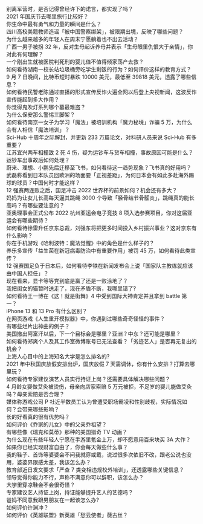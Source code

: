 别离军营时，是否记得曾经许下的诺言，都实现了吗？  
2021 年国庆节去哪里旅行比较好？  
你生命中最有勇气和力量的瞬间是什么？  
四川高校美籍教师造谣「被中国警察绑架」，被限期出境，反映了哪些问题？  
为什么越来越多的年轻人在周末宁愿躺着也不出去活动？  
广西一男子被拐 32 年，反对生母起诉养母并表示「生母眼里仇恨大于亲情」，你对此有何理解？  
一个刚出生就被医院判死刑的婴儿值不值得倾家荡产去救？  
如何看待湖南一校长站垃圾桶旁吃学生剩饭的行为？如何评价这样的教育方式？  
9 月 7 日晚间，比特币短时暴跌 10000 美元，最低至  39818 美元，透露了哪些信息？  
如何看待民警老陈通过直播的形式宣传反诈火遍全网以后登上央视新闻，这波反诈宣传能起到多大作用？  
你觉得鬼吹灯系列哪个墓最难盗？  
为什么保安那么警惕三脚架？  
如何看待南京一女子为学习「魔法」被培训机构「魔力秘境」诈骗 5 万，为什么会有人相信「魔法培训」？  
Sci-Hub 十周年之际解封，并更新 233 万篇论文，对科研人员来说 Sci-Hub 有多重要？  
江苏宜兴两车相撞致 2 死 4 伤，疑为运钞车与货车相撞，事故原因可能是什么？运钞车出事故后如何处理？  
蔚来、理想、小鹏先后迁移至飞书，如何看待这一趋势现象？飞书真的好用吗？  
武磊称看到日本队员回欧洲的场面要「正视差距」，为何日本会有如此多赴海外踢球的球员？中国何时才能这样？  
12 强赛两连败之后，国足冲击 2022 世界杯的前景如何？机会还有多大？  
妈妈为让女儿长高每天逼其跳绳 3000 个导致「胫骨结节骨骺炎」，跳绳真的能长高吗？有哪些要注意的？  
亚奥理事会正式公布 2022 杭州亚运会电子竞技 8 项入选参赛项目，你对这届亚运会有哪些期待？  
如何看待徐雷升任京东总裁，刘强东将把更多时间投入乡村振兴事业？这对京东有什么影响？  
你在手机游戏《哈利波特：魔法觉醒》中的角色是什么样子的？  
养乐多宣传「益生菌在新冠病毒防治中有重要作用」被罚 45 万，如何看待此类宣传？  
12 强赛国足负于日本后，如何看待李铁在新闻发布会上说「国家队主教练就应该由中国人担任」？  
现在看来，显卡等等党到底是赢了还是一败涂地了？  
我把闺女的猫暂时送走了，现在矛盾不断，我哪里错了?  
如何看待王一博在《这！就是街舞》4 中受到国际大神肯定并且拿到 battle 第一？  
iPhone 13 和 13 Pro 有什么区别？  
在网页游戏《人生重开模拟器》中，你遇到过哪些奇奇怪怪的事件？  
有哪些烂片出神曲的例子？  
美国撤出阿富汗以后，下一个目标会是哪里？亚洲？中东？还可能是哪里？  
如何看待郑爽个人及其工作室微博账号已无法查看？「劣迹艺人」是否再无复出的机会？  
上海人心目中的上海知名大学是怎么排名的?  
2021 年中秋国庆放假安排出炉，国庆放假  7  天需调休，你有什么安排？打算去哪里玩？  
如何看待专家建议演艺人员实行持证上岗？还需要具体解决哪些问题？  
4 月龄女婴做艾灸被烫伤，母亲向店家索赔 5 万元被拒，不足岁的婴儿能做艾灸吗？母亲索赔是否合理？  
媒体称游戏公司 P 社近半数员工认为曾遭受职场霸凌和性别歧视，实际情况如何？会带来哪些影响？  
长的好看真的很有优势吗？  
如何评价《乔家的儿女》中的父亲乔祖望？  
有哪些像《瑞克和莫蒂》那种的美国猎奇 TV 动画？  
为什么现在有些年轻人宁愿在手游里氪金上万，却不愿意用百来块买 3A 大作？  
如果你已经实现财富自由了，你会每天做些什么事？  
我的鞋子、首饰等婆婆会不问我就穿或戴，说过很多次依旧不改，跟老公说也没用，婆婆界限感太差，我该怎么办？  
教育部近日发文要求「严查 7 类变相违规校外培训」，还透露哪些关键信息？  
领导觉得你能力不行，声称不满意你可以辞职，该怎么办？  
大学里穿凉鞋会不会很奇怪？  
专家建议艺人持证上岗，持证能够提升艺人的艺德吗？  
爸妈不同意我跟男朋友在一起该怎么办?  
如何评价许渊冲？  
如何评价《英雄联盟》新英雄「愁云使者」薇古丝？  
